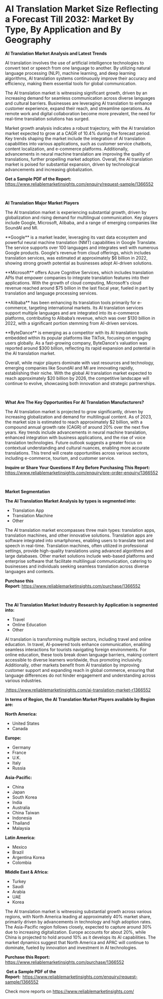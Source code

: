 <p><h1>AI Translation Market Size Reflecting a Forecast Till 2032: Market By Type, By Application and By Geography</h1></p><p><strong>AI Translation Market Analysis and Latest Trends</strong></p>
<p><p>AI translation involves the use of artificial intelligence technologies to convert text or speech from one language to another. By utilizing natural language processing (NLP), machine learning, and deep learning algorithms, AI translation systems continuously improve their accuracy and efficiency, making them essential tools for global communication.</p><p>The AI translation market is witnessing significant growth, driven by an increasing demand for seamless communication across diverse languages and cultural barriers. Businesses are leveraging AI translation to enhance customer experience, expand their reach, and streamline operations. As remote work and digital collaboration become more prevalent, the need for real-time translation solutions has surged.</p><p>Market growth analysis indicates a robust trajectory, with the AI translation market expected to grow at a CAGR of 10.4% during the forecast period. Key trends shaping the market include the integration of AI translation capabilities into various applications, such as customer service chatbots, content localization, and e-commerce platforms. Additionally, advancements in neural machine translation are improving the quality of translations, further propelling market adoption. Overall, the AI translation market is poised for substantial expansion, driven by technological advancements and increasing globalization.</p></p>
<p><strong>Get a Sample PDF of the Report:&nbsp;</strong> <a href="https://www.reliablemarketinsights.com/enquiry/request-sample/1366552?utm_campaign=3114&utm_medium=2&utm_source=Github&utm_content=ia&utm_term=22032025&utm_id=ai-translation">https://www.reliablemarketinsights.com/enquiry/request-sample/1366552</a></p>
<p>&nbsp;</p>
<p><strong>AI Translation Major Market Players</strong></p>
<p><p>The AI translation market is experiencing substantial growth, driven by globalization and rising demand for multilingual communication. Key players include Google, Microsoft, Alibaba, and a range of emerging companies like SoundAI and MI.</p><p>**Google** is a market leader, leveraging its vast data ecosystem and powerful neural machine translation (NMT) capabilities in Google Translate. The service supports over 100 languages and integrates well with numerous Google products. Google's revenue from cloud offerings, which includes translation services, was estimated at approximately $6 billion in 2022, showing strong growth potential as businesses adopt AI-driven solutions.</p><p>**Microsoft** offers Azure Cognitive Services, which includes translation APIs that empower companies to integrate translation features into their applications. With the growth of cloud computing, Microsoft's cloud revenue reached around $75 billion in the last fiscal year, fueled in part by translation and language processing services.</p><p>**Alibaba** has been enhancing its translation tools primarily for e-commerce, targeting international markets. Its AI translation services support multiple languages and are integrated into its e-commerce platforms, contributing to Alibaba’s revenue, which was over $130 billion in 2022, with a significant portion stemming from AI-driven services.</p><p>**ByteDance** is emerging as a competitor with its AI translation tools embedded within its popular platforms like TikTok, focusing on engaging users globally. As a fast-growing company, ByteDance's valuation was reported around $300 billion, reflecting its rapid expansion and potential in the AI translation market.</p><p>Overall, while major players dominate with vast resources and technology, emerging companies like SoundAI and MI are innovating rapidly, establishing their niche. With the global AI translation market expected to reach approximately $20 billion by 2026, the competitive landscape will continue to evolve, showcasing both innovation and strategic partnerships.</p></p>
<p>&nbsp;</p>
<p><strong>What Are The Key Opportunities For AI Translation Manufacturers?</strong></p>
<p><p>The AI translation market is projected to grow significantly, driven by increasing globalization and demand for multilingual content. As of 2023, the market size is estimated to reach approximately $2 billion, with a compound annual growth rate (CAGR) of around 20% over the next five years. Key trends include advancements in neural machine translation, enhanced integration with business applications, and the rise of voice translation technologies. Future outlook suggests a greater focus on contextual understanding and cultural nuances, enabling more accurate translations. This trend will create opportunities across various sectors, including e-commerce, tourism, and customer service.</p></p>
<p><strong>Inquire or Share Your Questions If Any Before Purchasing This Report:</strong> <a href="https://www.reliablemarketinsights.com/enquiry/pre-order-enquiry/1366552?utm_campaign=3114&utm_medium=2&utm_source=Github&utm_content=ia&utm_term=22032025&utm_id=ai-translation">https://www.reliablemarketinsights.com/enquiry/pre-order-enquiry/1366552</a></p>
<p>&nbsp;</p>
<p><strong>Market Segmentation</strong></p>
<p><strong>The AI Translation Market Analysis by types is segmented into:</strong></p>
<p><ul><li>Translation App</li><li>Translation Machine</li><li>Other</li></ul></p>
<p><p>The AI translation market encompasses three main types: translation apps, translation machines, and other innovative solutions. Translation apps are software integrated into smartphones, enabling users to translate text and speech in real-time. Translation machines, often utilized in professional settings, provide high-quality translations using advanced algorithms and large databases. Other market solutions include web-based platforms and enterprise software that facilitate multilingual communication, catering to businesses and individuals seeking seamless translation across diverse languages and contexts.</p></p>
<p><strong>Purchase this Report:&nbsp;</strong><a href="https://www.reliablemarketinsights.com/purchase/1366552?utm_campaign=3114&utm_medium=2&utm_source=Github&utm_content=ia&utm_term=22032025&utm_id=ai-translation">https://www.reliablemarketinsights.com/purchase/1366552</a></p>
<p>&nbsp;</p>
<p><strong>The AI Translation Market Industry Research by Application is segmented into:</strong></p>
<p><ul><li>Travel</li><li>Online Education</li><li>Other</li></ul></p>
<p><p>AI translation is transforming multiple sectors, including travel and online education. In travel, AI-powered tools enhance communication, enabling seamless interactions for tourists navigating foreign environments. For online education, these tools break down language barriers, making content accessible to diverse learners worldwide, thus promoting inclusivity. Additionally, other markets benefit from AI translation by improving customer support and expanding reach in global commerce, ensuring that language differences do not hinder engagement and understanding across various industries.</p></p>
<p><a href="https://www.reliablemarketinsights.com/ai-translation-market-r1366552?utm_campaign=3114&utm_medium=2&utm_source=Github&utm_content=ia&utm_term=22032025&utm_id=ai-translation">&nbsp;https://www.reliablemarketinsights.com/ai-translation-market-r1366552</a></p>
<p><strong>In terms of Region, the AI Translation Market Players available by Region are:</strong></p>
<p>
    <p> <strong> North America: </strong>
        <ul>
            <li>United States</li>
            <li>Canada</li>
        </ul>
        </p> 
    <p> <strong> Europe: </strong>
        <ul>
            <li>Germany</li>
            <li>France</li>
            <li>U.K.</li>
            <li>Italy</li>
            <li>Russia</li>
        </ul>
        </p> 
    <p> <strong> Asia-Pacific: </strong>
        <ul>
            <li>China</li>
            <li>Japan</li>
            <li>South Korea</li>
            <li>India</li>
            <li>Australia</li>
            <li>China Taiwan</li>
            <li>Indonesia</li>
            <li>Thailand</li>
            <li>Malaysia</li>
        </ul>
        </p> 
    <p> <strong> Latin America: </strong>
        <ul>
            <li>Mexico</li>
            <li>Brazil</li>
            <li>Argentina Korea</li>
            <li>Colombia</li>
        </ul>
        </p> 
    <p> <strong> Middle East & Africa: </strong>
        <ul>
            <li>Turkey</li>
            <li>Saudi</li>
            <li>Arabia</li>
            <li>UAE</li>
            <li>Korea</li>
        </ul>
    </p>
    </p>
<p><p>The AI translation market is witnessing substantial growth across various regions, with North America leading at approximately 40% market share, primarily driven by advancements in technology and high adoption rates. The Asia-Pacific region follows closely, expected to capture around 30% due to increasing digitalization. Europe accounts for about 20%, while China is projected to hold around 10% as it develops its AI capabilities. The market dynamics suggest that North America and APAC will continue to dominate, fueled by innovation and investment in AI technologies.</p></p>
<p><strong>Purchase this Report: </strong><a href="https://www.reliablemarketinsights.com/purchase/1366552?utm_campaign=3114&utm_medium=2&utm_source=Github&utm_content=ia&utm_term=22032025&utm_id=ai-translation">https://www.reliablemarketinsights.com/purchase/1366552</a></p>
<p>&nbsp;<strong>Get a Sample PDF of the Report:&nbsp;&nbsp;</strong><a href="https://www.reliablemarketinsights.com/enquiry/request-sample/1366552?utm_campaign=3114&utm_medium=2&utm_source=Github&utm_content=ia&utm_term=22032025&utm_id=ai-translation">https://www.reliablemarketinsights.com/enquiry/request-sample/1366552</a></p>
<p><strong></strong></p>
<p>Check more reports on <a href="https://www.reliablemarketinsights.com/?utm_campaign=3114&utm_medium=2&utm_source=Github&utm_content=ia&utm_term=22032025&utm_id=ai-translation">https://www.reliablemarketinsights.com/</a></p>
